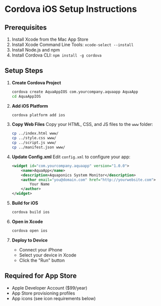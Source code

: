 # Cordova iOS Setup Instructions

## Prerequisites
1. Install Xcode from the Mac App Store
2. Install Xcode Command Line Tools: `xcode-select --install`
3. Install Node.js and npm
4. Install Cordova CLI: `npm install -g cordova`

## Setup Steps

1. **Create Cordova Project**
   ```bash
   cordova create AquaAppIOS com.yourcompany.aquaapp AquaApp
   cd AquaAppIOS
   ```

2. **Add iOS Platform**
   ```bash
   cordova platform add ios
   ```

3. **Copy Web Files**
   Copy your HTML, CSS, and JS files to the `www` folder:
   ```bash
   cp ../index.html www/
   cp ../style.css www/
   cp ../script.js www/
   cp ../manifest.json www/
   ```

4. **Update Config.xml**
   Edit `config.xml` to configure your app:
   ```xml
   <widget id="com.yourcompany.aquaapp" version="1.0.0">
       <name>AquaApp</name>
       <description>Aquaponics System Monitor</description>
       <author email="you@domain.com" href="http://yourwebsite.com">
           Your Name
       </author>
   </widget>
   ```

5. **Build for iOS**
   ```bash
   cordova build ios
   ```

6. **Open in Xcode**
   ```bash
   cordova open ios
   ```

7. **Deploy to Device**
   - Connect your iPhone
   - Select your device in Xcode
   - Click the "Run" button

## Required for App Store
- Apple Developer Account ($99/year)
- App Store provisioning profiles
- App icons (see icon requirements below)